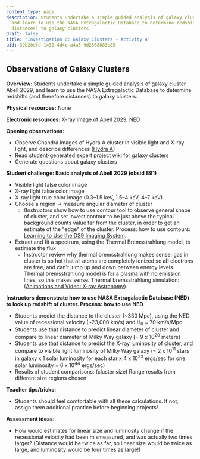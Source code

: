 ```yaml
---
content_type: page
description: Students undertake a simple guided analysis of galaxy cluster Abell 2029,
  and learn to use the NASA Extragalactic Database to determine redshifts (and therefore
  distances) to galaxy clusters.
draft: false
title: 'Investigation 6: Galaxy Clusters - Activity 4'
uid: 39b20dfd-1430-4d4c-a4a3-9d2568883c85
---
```

## **Observations of Galaxy Clusters**

**Overview:** Students undertake a simple guided analysis of galaxy cluster Abell 2029, and learn to use the NASA Extragalactic Database to determine redshifts (and therefore distances) to galaxy clusters.

**Physical resources:** None

**Electronic resources:** X-ray image of Abell 2029, NED

**Opening observations:**

- Observe Chandra images of Hydra A cluster in visible light and X-ray light, and describe differences ([Hydra A](http://chandra.harvard.edu/photo/1999/0087/))
- Read student-generated expert project wiki for galaxy clusters
- Generate questions about galaxy clusters

**Student challenge: Basic analysis of Abell 2029 (obsid 891)**

- Visible light false color image
- X-ray light false color image
- X-ray light true color image (0.3–1.5 keV, 1.5–4 keV, 4–7 keV)
- Choose a region → measure angular diameter of cluster 
    - (Instructors show how to use contour tool to observe general shape of cluster, and set lowest contour to be just above the typical background counts value far from the cluster, in order to get an estimate of the "edge" of the cluster. Process: how to use contours: [Learning to Use the DS9 Imaging System](http://xray1.physics.rutgers.edu/learning_ds9index.html).
- Extract and fit a spectrum, using the Thermal Bremsstrahlung model, to estimate the flux 
    - Instructor review why thermal bremsstrahlung makes sense: gas in cluster is so hot that all atoms are completely ionized so **all** electrons are free, and can't jump up and down between energy levels. Thermal bremsstrahlung model is for a plasma with no emission lines, so this makes sense. Thermal bremsstrahlung simulation: ([Animations and Video: X-ray Astronomy](http://chandra.harvard.edu/resources/animations/photon.html)).

**Instructors demonstrate how to use NASA Extragalactic Database (NED) to look up redshift of cluster. Process: how to use NED**

- Students predict the distance to the cluster (~330 Mpc), using the NED value of recessional velocity (~23,000 km/s) and H<sub>0</sub> = 70 km/s/Mpc
- Students use that distance to predict linear diameter of cluster and compare to linear diameter of Milky Way galaxy (= 9 x 10<sup>20</sup> meters)
- Students use that distance to predict the X-ray luminosity of cluster, and compare to visible light luminosity of Milky Way galaxy (= 2 x 10<sup>11</sup> stars in galaxy x 1 solar luminosity for each star x 4 x 10<sup>33</sup> ergs/sec for one solar luminosity = 6 x 10<sup>44</sup> ergs/sec)
- Results of student comparisons: (cluster size) Range results from different size regions chosen

**Teacher tips/tricks:**

- Students should feel comfortable with all these calculations. If not, assign them additional practice before beginning projects!

**Assessment ideas:**

- How would estimates for linear size and luminosity change if the recessional velocity had been mismeasured, and was actually two times larger? (Distance would be twice as far, so linear size would be twice as large, and luminosity would be four times as large!)